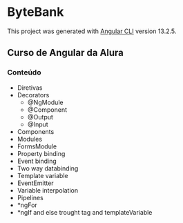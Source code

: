# ByteBank

This project was generated with [Angular CLI](https://github.com/angular/angular-cli) version 13.2.5.

## Curso de Angular da Alura
### Conteúdo
 * Diretivas
 * Decorators
     * @NgModule
     * @Component
     * @Output
     * @Input
 * Components
 * Modules
 * FormsModule
 * Property binding
 * Event binding
 * Two way databinding
 * Template variable
 * EventEmitter
 * Variable interpolation
 * Pipelines
 * *ngFor
 * *ngIf and else trought <ng-template></ng-template> tag and templateVariable
